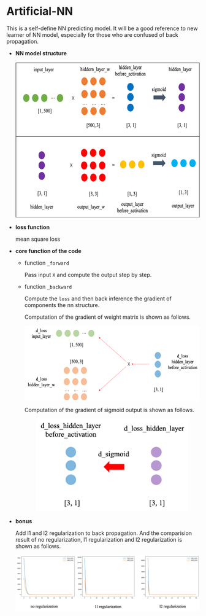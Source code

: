 # Artificial-NN

This is a self-define NN predicting model. It will be a good reference to new learner of NN model, especially for those who are confused of back propagation.

- **NN model structure**

    <div align=center><img width="600" height="405" src="https://github.com/gmlyytt-YANG/img-repo/blob/master/csdn/%E9%97%A8%E5%A4%96%E6%B1%89%E5%85%A5%E9%97%A8DL%20--%20%E7%A5%9E%E7%BB%8F%E7%BD%91%E7%BB%9C%E6%8E%A8%E5%AF%BC%E5%8F%8Apython%E5%AE%9E%E7%8E%B0/nn_plot.png"/></div>
    
- **loss function**

    mean square loss 
    

- **core function of the code** 

    - function `_forward`
    
        Pass input `X` and compute the output step by step.
    
    - function `_backward`
    
        Compute the `loss` and then back inference the gradient of components the nn structure.
        
        Computation of the gradient of weight matrix is shown as follows.
        
        <div align=center><img width="529" height="194" src="https://github.com/gmlyytt-YANG/img-repo/blob/master/csdn/%E9%97%A8%E5%A4%96%E6%B1%89%E5%85%A5%E9%97%A8DL%20--%20%E7%A5%9E%E7%BB%8F%E7%BD%91%E7%BB%9C%E6%8E%A8%E5%AF%BC%E5%8F%8Apython%E5%AE%9E%E7%8E%B0/nn_plot_bp.png"/></div>
 
        Computation of the gradient of sigmoid output is shown as follows.
        
        <div align=center><img width="396" height="242" src="https://github.com/gmlyytt-YANG/img-repo/blob/master/csdn/%E9%97%A8%E5%A4%96%E6%B1%89%E5%85%A5%E9%97%A8DL%20--%20%E7%A5%9E%E7%BB%8F%E7%BD%91%E7%BB%9C%E6%8E%A8%E5%AF%BC%E5%8F%8Apython%E5%AE%9E%E7%8E%B0/nn_plot_bp_2.png"/></div>
    
- **bonus**
    
    Add l1 and l2 regularization to back propagation. And the comparision result of no regularization, l1 regularization and l2 regularization is shown as follows.
    
    ![h3](https://github.com/gmlyytt-YANG/img-repo/blob/master/csdn/%E9%97%A8%E5%A4%96%E6%B1%89%E5%85%A5%E9%97%A8DL%20--%20%E7%A5%9E%E7%BB%8F%E7%BD%91%E7%BB%9C%E6%8E%A8%E5%AF%BC%E5%8F%8Apython%E5%AE%9E%E7%8E%B0/nn_plot_regularization.png)